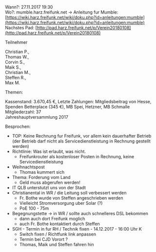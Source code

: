 Wann?: 27.11.2017 19:30  
Wo?: mumble.harz.freifunk.net -&gt; Anleitung fur Mumble:
[https://wiki.harz.freifunk.net/wiki/doku.php?id=anleitungen:mumble](https://wiki.harz.freifunk.net/wiki/doku.php?id=anleitungen:mumble)  
Nachstes Pad:
[http://pad.harz.freifunk.net/p/Verein20180108](http://pad.harz.freifunk.net/p/Verein20180108)  
  
Teilnehmer  
  
Christian P.,  
Thomas W.,  
Corvin S.,  
 Maik S.,  
 Christian M.,  
 Steffen R.,  
 Max M.  
  
  
Themen:  
  
Kassenstand: 3.670,45 €, Letzte Zahlungen: Mitgliedsbeitrag von Hesse, Spenden
Betterplace (345 €), MB Spei, Hetzner, MB Schmalle  
Mitgliederzahl: 37  
Jahreshauptversammlung 2017  
  
Besprochen:  
      

  * TOP: Keine Rechnung fur Freifunk, vor allem kein dauerhafter Betrieb (der Betrieb darf nicht als Servicedienstleistung in Rechnung gestellt werden)
  * Richtlinie: Was ist erlaubt, was nicht.
    * Freifunkrouter als kostenloser Posten in Rechnung, keine Servicedienstleistung
  * Weihnachtspost
    * Thomas kummert sich
  * Thema: Forderung vom Land
    * Geld muss abgerufen werden!
  * IT QLB unterstutzt uns von der Stadt
  * Christianental in WR / die Leitung soll verbessert werden
    * Fr. Bothe wurde von Steffen angeschrieben werden
    * Vielleicht Stromversorgung uber Solar (?)
    * PoE 100 - 75m
  * Begegnungstette -&gt; in WR / sollte auch schnelleres DSL bekommen
    * dann auch dort Freifunk moglich
    * auch Fr. Bothe kontaktiert durch Steffen
  * SGH - Termin in fur RH / Technik fixen - 14.12.2017 - 16:00 Uhr K
      * Switch fixen / Richtfunk link anpassen
    * Termin bei CJD Vorort ?
    * Thomas, Maik und Steffen fahren hin

